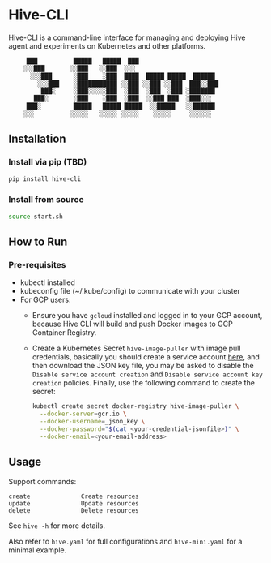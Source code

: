 # Hive-CLI

Hive-CLI is a command-line interface for managing and deploying Hive agent and experiments on Kubernetes and other platforms.

```bash
     ███          █████   █████  ███
    ░░░███       ░░███   ░░███  ░░░
      ░░░███      ░███    ░███  ████  █████ █████  ██████
        ░░░███    ░███████████ ░░███ ░░███ ░░███  ███░░███
         ███░     ░███░░░░░███  ░███  ░███  ░███ ░███████
       ███░       ░███    ░███  ░███  ░░███ ███  ░███░░░
     ███░         █████   █████ █████  ░░█████   ░░██████
    ░░░          ░░░░░   ░░░░░ ░░░░░    ░░░░░     ░░░░░░
```

## Installation

### Install via pip (TBD)

```bash
pip install hive-cli
```

### Install from source

```bash
source start.sh
```

## How to Run

### Pre-requisites

- kubectl installed
- kubeconfig file (~/.kube/config) to communicate with your cluster
- For GCP users:
  - Ensure you have `gcloud` installed and logged in to your GCP account,
    because Hive CLI will build and push Docker images to GCP Container Registry.
  - Create a Kubernetes Secret `hive-image-puller` with image pull credentials, basically you should create a service account [here](https://console.cloud.google.com/iam-admin/serviceaccounts), and then download the JSON key file, you may be asked to disable the `Disable service account creation` and `Disable service account key creation` policies. Finally, use the following command to create the secret:

    ```bash
    kubectl create secret docker-registry hive-image-puller \
      --docker-server=gcr.io \
      --docker-username=_json_key \
      --docker-password="$(cat <your-credential-jsonfile>)" \
      --docker-email=<your-email-address>
    ```

## Usage

Support commands:
```
create              Create resources
update              Update resources
delete              Delete resources
```

See `hive -h` for more details.

Also refer to `hive.yaml` for full configurations and `hive-mini.yaml` for a minimal example.
